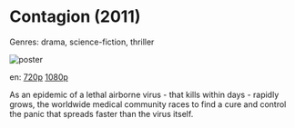 # Contagion (2011)

Genres: drama, science-fiction, thriller

![poster](http://image.tmdb.org/t/p/w500/kbC6I0AOSLTHFA2dieyat9h8QHP.jpg)

en:
  [720p](magnet:?xt=urn:btih:34B6482523A2A9293C2214C887849F0CA070C9FE&tr=udp://glotorrents.pw:6969/announce&tr=udp://tracker.opentrackr.org:1337/announce&tr=udp://torrent.gresille.org:80/announce&tr=udp://tracker.openbittorrent.com:80&tr=udp://tracker.coppersurfer.tk:6969&tr=udp://tracker.leechers-paradise.org:6969&tr=udp://p4p.arenabg.ch:1337&tr=udp://tracker.internetwarriors.net:1337)
  [1080p](magnet:?xt=urn:btih:14923220C7A329C23EA85EBF254003AA6AF276B2&tr=udp://glotorrents.pw:6969/announce&tr=udp://tracker.opentrackr.org:1337/announce&tr=udp://torrent.gresille.org:80/announce&tr=udp://tracker.openbittorrent.com:80&tr=udp://tracker.coppersurfer.tk:6969&tr=udp://tracker.leechers-paradise.org:6969&tr=udp://p4p.arenabg.ch:1337&tr=udp://tracker.internetwarriors.net:1337)
  


As an epidemic of a lethal airborne virus - that kills within days - rapidly grows, the worldwide medical community races to find a cure and control the panic that spreads faster than the virus itself.